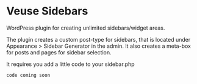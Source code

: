 Veuse Sidebars
==============

WordPress plugin for creating unlimited sidebars/widget areas.

The plugin creates a custom post-type for sidebars, that is located under Appearance > Sidebar Generator in the admin. 
It also creates a meta-box for posts and pages for sidebar selection.

It requires you add a little code to your sidebar.php

    code coming soon
